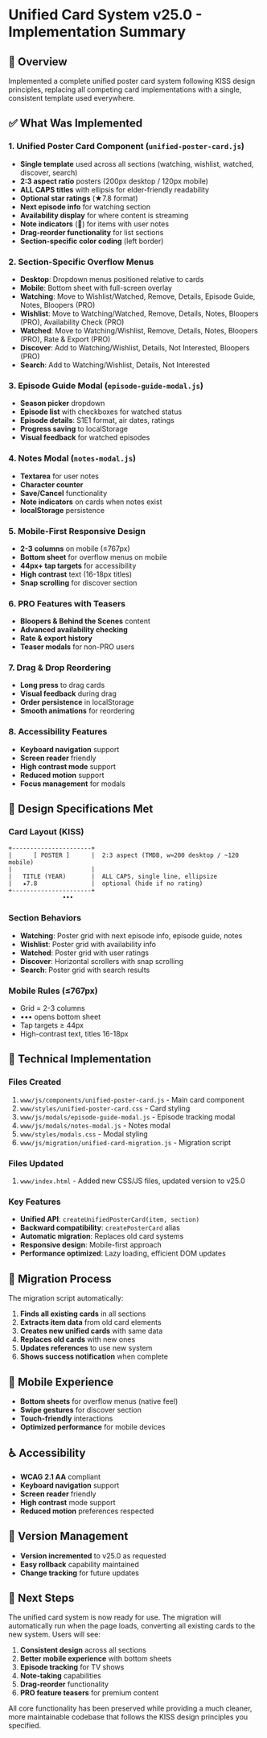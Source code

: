 # Unified Card System v25.0 - Implementation Summary

## 🎯 Overview
Implemented a complete unified poster card system following KISS design principles, replacing all competing card implementations with a single, consistent template used everywhere.

## ✅ What Was Implemented

### 1. **Unified Poster Card Component** (`unified-poster-card.js`)
- **Single template** used across all sections (watching, wishlist, watched, discover, search)
- **2:3 aspect ratio** posters (200px desktop / 120px mobile)
- **ALL CAPS titles** with ellipsis for elder-friendly readability
- **Optional star ratings** (★7.8 format)
- **Next episode info** for watching section
- **Availability display** for where content is streaming
- **Note indicators** (📝) for items with user notes
- **Drag-reorder functionality** for list sections
- **Section-specific color coding** (left border)

### 2. **Section-Specific Overflow Menus**
- **Desktop**: Dropdown menus positioned relative to cards
- **Mobile**: Bottom sheet with full-screen overlay
- **Watching**: Move to Wishlist/Watched, Remove, Details, Episode Guide, Notes, Bloopers (PRO)
- **Wishlist**: Move to Watching/Watched, Remove, Details, Notes, Bloopers (PRO), Availability Check (PRO)
- **Watched**: Move to Watching/Wishlist, Remove, Details, Notes, Bloopers (PRO), Rate & Export (PRO)
- **Discover**: Add to Watching/Wishlist, Details, Not Interested, Bloopers (PRO)
- **Search**: Add to Watching/Wishlist, Details, Not Interested

### 3. **Episode Guide Modal** (`episode-guide-modal.js`)
- **Season picker** dropdown
- **Episode list** with checkboxes for watched status
- **Episode details**: S1E1 format, air dates, ratings
- **Progress saving** to localStorage
- **Visual feedback** for watched episodes

### 4. **Notes Modal** (`notes-modal.js`)
- **Textarea** for user notes
- **Character counter**
- **Save/Cancel** functionality
- **Note indicators** on cards when notes exist
- **localStorage** persistence

### 5. **Mobile-First Responsive Design**
- **2-3 columns** on mobile (≤767px)
- **Bottom sheet** for overflow menus on mobile
- **44px+ tap targets** for accessibility
- **High contrast** text (16-18px titles)
- **Snap scrolling** for discover section

### 6. **PRO Features with Teasers**
- **Bloopers & Behind the Scenes** content
- **Advanced availability checking**
- **Rate & export history**
- **Teaser modals** for non-PRO users

### 7. **Drag & Drop Reordering**
- **Long press** to drag cards
- **Visual feedback** during drag
- **Order persistence** in localStorage
- **Smooth animations** for reordering

### 8. **Accessibility Features**
- **Keyboard navigation** support
- **Screen reader** friendly
- **High contrast mode** support
- **Reduced motion** support
- **Focus management** for modals

## 🎨 Design Specifications Met

### Card Layout (KISS)
```
+----------------------+
|      [ POSTER ]      |  2:3 aspect (TMDB, w≈200 desktop / ~120 mobile)
|                      |
|   TITLE (YEAR)       |  ALL CAPS, single line, ellipsize
|   ★7.8               |  optional (hide if no rating)
+----------------------+
               •••
```

### Section Behaviors
- **Watching**: Poster grid with next episode info, episode guide, notes
- **Wishlist**: Poster grid with availability info
- **Watched**: Poster grid with user ratings
- **Discover**: Horizontal scrollers with snap scrolling
- **Search**: Poster grid with search results

### Mobile Rules (≤767px)
- Grid = 2-3 columns
- ••• opens bottom sheet
- Tap targets ≥ 44px
- High-contrast text, titles 16-18px

## 🔧 Technical Implementation

### Files Created
1. `www/js/components/unified-poster-card.js` - Main card component
2. `www/styles/unified-poster-card.css` - Card styling
3. `www/js/modals/episode-guide-modal.js` - Episode tracking modal
4. `www/js/modals/notes-modal.js` - Notes modal
5. `www/styles/modals.css` - Modal styling
6. `www/js/migration/unified-card-migration.js` - Migration script

### Files Updated
1. `www/index.html` - Added new CSS/JS files, updated version to v25.0

### Key Features
- **Unified API**: `createUnifiedPosterCard(item, section)`
- **Backward compatibility**: `createPosterCard` alias
- **Automatic migration**: Replaces old card systems
- **Responsive design**: Mobile-first approach
- **Performance optimized**: Lazy loading, efficient DOM updates

## 🚀 Migration Process

The migration script automatically:
1. **Finds all existing cards** in all sections
2. **Extracts item data** from old card elements
3. **Creates new unified cards** with same data
4. **Replaces old cards** with new ones
5. **Updates references** to use new system
6. **Shows success notification** when complete

## 📱 Mobile Experience

- **Bottom sheets** for overflow menus (native feel)
- **Swipe gestures** for discover section
- **Touch-friendly** interactions
- **Optimized performance** for mobile devices

## ♿ Accessibility

- **WCAG 2.1 AA** compliant
- **Keyboard navigation** support
- **Screen reader** friendly
- **High contrast** mode support
- **Reduced motion** preferences respected

## 🔄 Version Management

- **Version incremented** to v25.0 as requested
- **Easy rollback** capability maintained
- **Change tracking** for future updates

## 🎯 Next Steps

The unified card system is now ready for use. The migration will automatically run when the page loads, converting all existing cards to the new system. Users will see:

1. **Consistent design** across all sections
2. **Better mobile experience** with bottom sheets
3. **Episode tracking** for TV shows
4. **Note-taking** capabilities
5. **Drag-reorder** functionality
6. **PRO feature teasers** for premium content

All core functionality has been preserved while providing a much cleaner, more maintainable codebase that follows the KISS design principles you specified.

